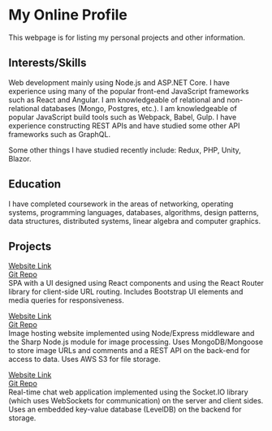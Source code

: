# My Online Profile

This webpage is for listing my personal projects and other information.

## Interests/Skills
Web development mainly using Node.js and ASP.NET Core. I have experience using many of the popular front-end JavaScript frameworks such as React and Angular. I am knowledgeable of relational and non-relational databases (Mongo, Postgres, etc.). I am knowledgeable of popular JavaScript build tools such as Webpack, Babel, Gulp. I have experience constructing REST APIs and have studied some other API frameworks such as GraphQL.

Some other things I have studied recently include: Redux, PHP, Unity, Blazor.

## Education
I have completed coursework in the areas of networking, operating systems, programming languages, databases, algorithms, design patterns, data structures, distributed systems, linear algebra and computer graphics.

## Projects
[Website Link](https://whispering-coast-68461.herokuapp.com)  
[Git Repo](https://github.com/nodejsgithubuser/videogamesite)  
SPA with a UI designed using React components and using the React Router
library for client-side URL routing. Includes Bootstrap UI elements and media
queries for responsiveness.

[Website Link](https://fathomless-wave-52759.herokuapp.com)  
[Git Repo](https://github.com/nodejsgithubuser/imagesharingsite)  
Image hosting website implemented using Node/Express
middleware and the Sharp Node.js module for image processing. Uses
MongoDB/Mongoose to store image URLs and comments and a REST API on
the back-end for access to data. Uses AWS S3 for file storage.

[Website Link](https://damp-hollows-32652.herokuapp.com)  
[Git Repo](https://github.com/nodejsgithubuser/chatserver)  
Real-time chat web application implemented using the Socket.IO library (which
uses WebSockets for communication) on the server and client sides. Uses an
embedded key-value database (LevelDB) on the backend for storage.

